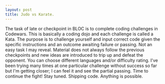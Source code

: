```yaml
---
layout: post
title: Judo vs Karate.
---
```


The task of late or checkpoint in BLOC is to complete coding challenges in Codewars. This is basically a coding dojo and each challenge is called a Kata. The purpose is to challenge yourself and input correct code given the specific instructions and an outcome awaiting failure or passing. Not an easy task I may reveal. Material does not always follow the previous checkpoints and new ideas are introduced to trip up and defeat the opponent. You can choose different languages and/or difficulty rating. I've been trying many times at one particular challenge without success so far but I'm getting closer; I can feel it and see the partial passing. Time to continue the fight! Stay tuned. Shipping code. Anything is possible. 